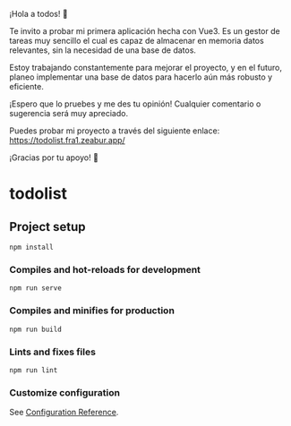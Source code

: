 ¡Hola a todos! 👋

Te invito a probar mi primera aplicación hecha con Vue3.
Es un gestor de tareas muy sencillo el cual es capaz de almacenar en memoria datos relevantes, sin la necesidad de una base de datos.

Estoy trabajando constantemente para mejorar el proyecto, y en el futuro, planeo implementar una base de datos para hacerlo aún más robusto y eficiente.

¡Espero que lo pruebes y me des tu opinión! Cualquier comentario o sugerencia será muy apreciado.

Puedes probar mi proyecto a través del siguiente enlace: https://todolist.fra1.zeabur.app/

¡Gracias por tu apoyo! 🚀

# todolist

## Project setup

```
npm install
```

### Compiles and hot-reloads for development

```
npm run serve
```

### Compiles and minifies for production

```
npm run build
```

### Lints and fixes files

```
npm run lint
```

### Customize configuration

See [Configuration Reference](https://cli.vuejs.org/config/).

